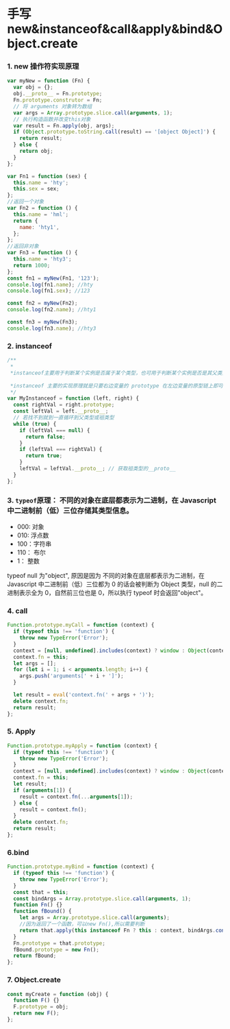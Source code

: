 # 手写 new&instanceof&call&apply&bind&**Object.create**

### 1. new 操作符实现原理

```javascript
var myNew = function (Fn) {
  var obj = {};
  obj.__proto__ = Fn.prototype;
  Fn.prototype.construtor = Fn;
  // 将 arguments 对象转为数组
  var args = Array.prototype.slice.call(arguments, 1);
  // 执行构造函数并改变this对象
  var result = Fn.apply(obj, args);
  if (Object.prototype.toString.call(result) == '[object Object]') {
    return result;
  } else {
    return obj;
  }
};

var Fn1 = function (sex) {
  this.name = 'hty';
  this.sex = sex;
};
//返回一个对象
var Fn2 = function () {
  this.name = 'hml';
  return {
    name: 'hty1',
  };
};
//返回非对象
var Fn3 = function () {
  this.name = 'hty3';
  return 1000;
};
const fn1 = myNew(Fn1, '123');
console.log(fn1.name); //hty
console.log(fn1.sex); //123

const fn2 = myNew(Fn2);
console.log(fn2.name); //hty1

const fn3 = myNew(Fn3);
console.log(fn3.name); //hty3
```

### 2. instanceof

```javascript
/**
 * 
 *instanceof主要用于判断某个实例是否属于某个类型，也可用于判断某个实例是否是其父类型或者祖先类型的实例。
 
 *instanceof 主要的实现原理就是只要右边变量的 prototype 在左边变量的原型链上即可。因此，instanceof 在查找的过程中会遍历左边变量的原型链，直到找到右边变量的 prototype，如果查找失败，则会返回 false。
 */
var MyInstanceof = function (left, right) {
  const rightVal = right.prototype;
  const leftVal = left.__proto__;
  // 若找不到就到一直循环到父类型或祖类型
  while (true) {
    if (leftVal === null) {
      return false;
    }
    if (leftVal === rightVal) {
      return true;
    }
    leftVal = leftVal.__proto__; // 获取祖类型的__proto__
  }
};
```

### 3. `typeof`原理： **不同的对象在底层都表示为二进制，在 Javascript 中二进制前（低）三位存储其类型信息**。

- 000: 对象
- 010: 浮点数
- 100：字符串
- 110： 布尔
- 1： 整数

typeof null 为"object", 原因是因为 不同的对象在底层都表示为二进制，在 Javascript 中二进制前（低）三位都为 0 的话会被判断为 Object 类型，null 的二进制表示全为 0，自然前三位也是 0，所以执行 typeof 时会返回"object"。

### 4. call

```javascript
Function.prototype.myCall = function (context) {
  if (typeof this !== 'function') {
    throw new TypeError('Error');
  }
  context = [null, undefined].includes(context) ? window : Object(context);
  context.fn = this;
  let args = [];
  for (let i = 1; i < arguments.length; i++) {
    args.push('arguments[' + i + ']');
  }

  let result = eval('context.fn(' + args + ')');
  delete context.fn;
  return result;
};
```

### 5. Apply

```javascript
Function.prototype.myApply = function (context) {
  if (typeof this !== 'function') {
    throw new TypeError('Error');
  }
  context = [null, undefined].includes(context) ? window : Object(context);
  context.fn = this;
  let result;
  if (arguments[1]) {
    result = context.fn(...arguments[1]);
  } else {
    result = context.fn();
  }
  delete context.fn;
  return result;
};
```

### 6.bind

```javascript
Function.prototype.myBind = function (context) {
  if (typeof this !== 'function') {
    throw new TypeError('Error');
  }
  const that = this;
  const bindArgs = Array.prototype.slice.call(arguments, 1);
  function Fn() {}
  function fBound() {
    let args = Array.prototype.slice.call(arguments);
    //因为返回了一个函数，可以new Fn(),所以需要判断
    return that.apply(this instanceof Fn ? this : context, bindArgs.concat(args));
  }
  Fn.prototype = that.prototype;
  fBound.prototype = new Fn();
  return fBound;
};
```

### 7. Object.create

```javascript
const myCreate = function (obj) {
  function F() {}
  F.prototype = obj;
  return new F();
};
```
